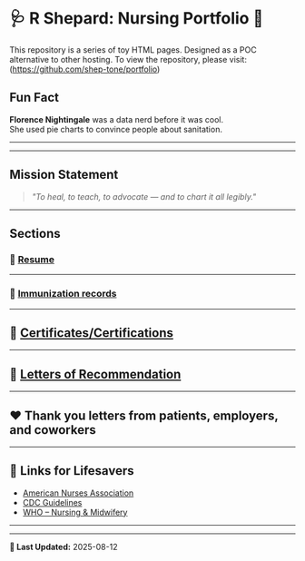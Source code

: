 # 🩺 **R Shepard: Nursing Portfolio** 💉
This repository is a series of toy HTML pages. Designed as a POC alternative to other hosting. 
To view the repository, please visit: (https://github.com/shep-tone/portfolio)

## Fun Fact  
**Florence Nightingale** was a data nerd before it was cool.  
She used pie charts to convince people about sanitation.

---

---

##  Mission Statement
> *"To heal, to teach, to advocate — and to chart it all legibly."*

---

##  **Sections**

### 💊 [Resume](https://shep-tone.github.io/portfolio/resume.html)



---

### 💉 [Immunization records](https://shep-tone.github.io/portfolio/vaccinations.html)





---

## 🥇 [Certificates/Certifications](https://shep-tone.github.io/portfolio/certs.html)




---

## 👀 [Letters of Recommendation](https://shep-tone.github.io/portfolio/letters_of_recommendation.html)




---

## ❤️ Thank you letters from patients, employers, and coworkers 




---

## 🔗 **Links for Lifesavers**
- [American Nurses Association](https://www.nursingworld.org/)
- [CDC Guidelines](https://www.cdc.gov/)
- [WHO – Nursing & Midwifery](https://www.who.int/health-topics/nursing)

---


---

**📅 Last Updated:** 2025-08-12
